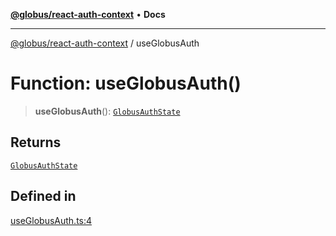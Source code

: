 [**@globus/react-auth-context**](../README.md) • **Docs**

***

[@globus/react-auth-context](../globals.md) / useGlobusAuth

# Function: useGlobusAuth()

> **useGlobusAuth**(): [`GlobusAuthState`](../type-aliases/GlobusAuthState.md)

## Returns

[`GlobusAuthState`](../type-aliases/GlobusAuthState.md)

## Defined in

[useGlobusAuth.ts:4](https://github.com/globus/react-auth-context/blob/acec39578d352456428a6d583f46327ad41abe48/src/useGlobusAuth.ts#L4)
